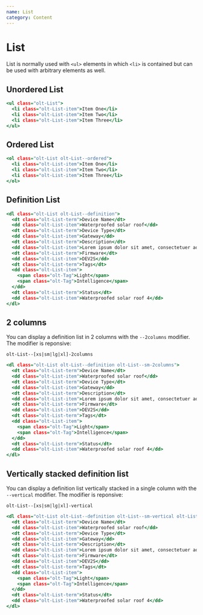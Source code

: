 ```yaml
---
name: List
category: Content
---
```


# List

List is normally used with `<ul>` elements in which `<li>` is contained but can be used with arbitrary elements as well.


## Unordered List

```unordered.html
<ul class="olt-List">
  <li class="olt-List-item">Item One</li>
  <li class="olt-List-item">Item Two</li>
  <li class="olt-List-item">Item Three</li>
</ul>
```

## Ordered List

```ordered.html
<ol class="olt-List olt-List--ordered">
  <li class="olt-List-item">Item One</li>
  <li class="olt-List-item">Item Two</li>
  <li class="olt-List-item">Item Three</li>
</ol>
```

## Definition List

```definition-list.html
<dl class="olt-List olt-List--definition">
  <dt class="olt-List-term">Device Name</dt>
  <dd class="olt-List-item">Waterproofed solar roof</dd>
  <dt class="olt-List-term">Device Type</dt>
  <dd class="olt-List-item">Gateway</dd>
  <dt class="olt-List-term">Description</dt>
  <dd class="olt-List-item">Lorem ipsum dolor sit amet, consectetuer adipiscing elit. Aenean commodo ligula eget dolor. Aenean massa.</dd>
  <dt class="olt-List-term">Firmware</dt>
  <dd class="olt-List-item">DEV2S</dd>
  <dt class="olt-List-term">Tags</dt>
  <dd class="olt-List-item">
    <span class="olt-Tag">Light</span>
    <span class="olt-Tag">Intelligence</span>
  </dd>
  <dt class="olt-List-term">Status</dt>
  <dd class="olt-List-item">Waterproofed solar roof 4</dd>
</dl>
```

## 2 columns

You can display a definition list in 2 columns with the `--2columns` modifier.
The modifier is reponsive:

`olt-List--[xs|sm|lg|xl]-2columns`

```two-columns.html
<dl class="olt-List olt-List--definition olt-List--sm-2columns">
  <dt class="olt-List-term">Device Name</dt>
  <dd class="olt-List-item">Waterproofed solar roof</dd>
  <dt class="olt-List-term">Device Type</dt>
  <dd class="olt-List-item">Gateway</dd>
  <dt class="olt-List-term">Description</dt>
  <dd class="olt-List-item">Lorem ipsum dolor sit amet, consectetuer adipiscing elit. Aenean commodo ligula eget dolor. Aenean massa.</dd>
  <dt class="olt-List-term">Firmware</dt>
  <dd class="olt-List-item">DEV2S</dd>
  <dt class="olt-List-term">Tags</dt>
  <dd class="olt-List-item">
    <span class="olt-Tag">Light</span>
    <span class="olt-Tag">Intelligence</span>
  </dd>
  <dt class="olt-List-term">Status</dt>
  <dd class="olt-List-item">Waterproofed solar roof 4</dd>
</dl>
```

## Vertically stacked definition list

You can display a definition list vertically stacked in a single column with the `--vertical` modifier.
The modifier is reponsive:

`olt-List--[xs|sm|lg|xl]-vertical`

```vertically-stacked.html
<dl class="olt-List olt-List--definition olt-List--sm-vertical olt-List--lg-2columns">
  <dt class="olt-List-term">Device Name</dt>
  <dd class="olt-List-item">Waterproofed solar roof</dd>
  <dt class="olt-List-term">Device Type</dt>
  <dd class="olt-List-item">Gateway</dd>
  <dt class="olt-List-term">Description</dt>
  <dd class="olt-List-item">Lorem ipsum dolor sit amet, consectetuer adipiscing elit. Aenean commodo ligula eget dolor. Aenean massa.</dd>
  <dt class="olt-List-term">Firmware</dt>
  <dd class="olt-List-item">DEV2S</dd>
  <dt class="olt-List-term">Tags</dt>
  <dd class="olt-List-item">
    <span class="olt-Tag">Light</span>
    <span class="olt-Tag">Intelligence</span>
  </dd>
  <dt class="olt-List-term">Status</dt>
  <dd class="olt-List-item">Waterproofed solar roof 4</dd>
</dl>
```
